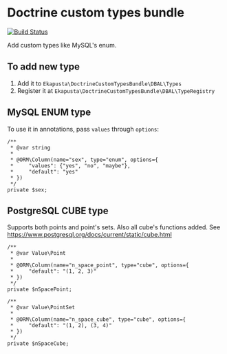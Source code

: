 # Doctrine custom types bundle

[![Build Status](https://travis-ci.org/ekapusta/doctrine-custom-types-bundle.svg?branch=develop)](https://travis-ci.org/ekapusta/doctrine-custom-types-bundle)

Add custom types like MySQL's enum.

## To add new type

1. Add it to `Ekapusta\DoctrineCustomTypesBundle\DBAL\Types`
2. Register it at `Ekapusta\DoctrineCustomTypesBundle\DBAL\TypeRegistry`

## MySQL ENUM type

To use it in annotations, pass `values` through `options`:

    /**
     * @var string
     *
     * @ORM\Column(name="sex", type="enum", options={
     *     "values": {"yes", "no", "maybe"},
     *     "default": "yes"
     * })
     */
    private $sex;


## PostgreSQL CUBE type

Supports both points and point's sets. Also all cube's functions added.
See https://www.postgresql.org/docs/current/static/cube.html

    /**
     * @var Value\Point
     *
     * @ORM\Column(name="n_space_point", type="cube", options={
     *     "default": "(1, 2, 3)"
     * })
     */
    private $nSpacePoint;

    /**
     * @var Value\PointSet
     *
     * @ORM\Column(name="n_space_cube", type="cube", options={
     *     "default": "(1, 2), (3, 4)"
     * })
     */
    private $nSpaceCube;
